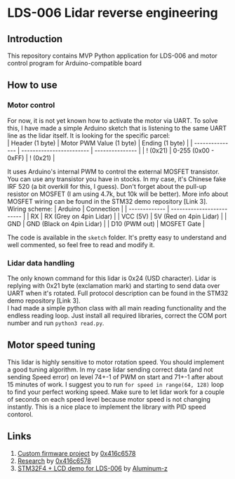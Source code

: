 # LDS-006 Lidar reverse engineering
## Introduction
This repository contains MVP Python application for LDS-006 and
motor control program for Arduino-compatible board 

## How to use
### Motor control
For now, it is not yet known how to activate the motor via UART.
To solve this, I have made a simple Arduino sketch that is listening to the same UART line as the lidar itself.
It is looking for the specific parcel:  
| Header (1 byte) | Motor PWM Value (1 byte) | Ending (1 byte) |
| --------------- | ------------------------ | --------------- |
| ! (0x21)        | 0-255  (0x00 - 0xFF)     | ! (0x21)        |

It uses Arduino's internal PWM to control the external MOSFET transistor.
You can use any transistor you have in stocks. In my case, it's Chinese fake IRF 520 (a bit overkill for this, I guess). 
Don't forget about the pull-up resistor on MOSFET (I am using 4.7k, but 10k will be better).
More info about MOSFET wiring can be found in the STM32 demo repository [Link 3].   
Wiring scheme:
| Arduino       | Connection                |
| ------------- | ------------------------- |
| RX            | RX  (Grey on 4pin Lidar)  |
| VCC (5V)      | 5V (Red on 4pin Lidar)    |
| GND           | GND (Black on 4pin Lidar) |
| D10 (PWM out) | MOSFET Gate               |

The code is available in the `sketch` folder. It's pretty easy to understand and well commented, so feel free to read and modify it.

### Lidar data handling
The only known command for this lidar is 0x24 (USD character). 
Lidar is replying with 0x21 byte (exclamation mark) and starting to send data over UART when it's rotated.
Full protocol description can be found in the STM32 demo repository [Link 3].  
I had made a simple python class with all main reading functionality and the endless reading loop.
Just install all required libraries, correct the COM port number and run `python3 read.py`.

## Motor speed tuning
This lidar is highly sensitive to motor rotation speed. You should implement a good tuning algorithm. 
In my case lidar sending correct data (and not sending Speed error) on level 74+-1 of PWM on start and
71+-1 after about 15 minutes of work. I suggest you to run `for speed in range(64, 128)` loop to find your perfect working speed.
Make sure to let lidar work for a couple of seconds on each speed level because motor speed
is not changing instantly. This is a nice place to implement the library with PID speed contorol.

## Links
1. [Custom firmware project](https://github.com/0x416c6578/lds-006-firmware) by [0x416c6578](https://github.com/0x416c6578)
2. [Research](https://0x416c6578.github.io/lds-006/overview.html) by [0x416c6578](https://github.com/0x416c6578)
3. [STM32F4 + LCD demo for LDS-006](https://github.com/Aluminum-z/Laser-Radar-LDS-006-Drive-Test) by [Aluminum-z](https://github.com/Aluminum-z) 